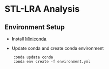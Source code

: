 # STL-LRA Analysis

## Environment Setup

* Install [Miniconda](https://docs.conda.io/en/latest/miniconda.html).

* Update conda and create conda environment
```shell script
    conda update conda
    conda env create -f environment.yml
```
